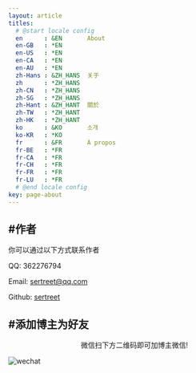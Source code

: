 ```yaml
---
layout: article
titles:
  # @start locale config
  en      : &EN       About
  en-GB   : *EN
  en-US   : *EN
  en-CA   : *EN
  en-AU   : *EN
  zh-Hans : &ZH_HANS  关于
  zh      : *ZH_HANS
  zh-CN   : *ZH_HANS
  zh-SG   : *ZH_HANS
  zh-Hant : &ZH_HANT  關於
  zh-TW   : *ZH_HANT
  zh-HK   : *ZH_HANT
  ko      : &KO       소개
  ko-KR   : *KO
  fr      : &FR       À propos
  fr-BE   : *FR
  fr-CA   : *FR
  fr-CH   : *FR
  fr-FR   : *FR
  fr-LU   : *FR
  # @end locale config
key: page-about
---
```


## #作者

你可以通过以下方式联系作者

QQ: 362276794

Email: <a href="mailto:sertreet@qq.com">sertreet@qq.com</a>

Github: [sertreet](https://github.com/sertreet)

## #添加博主为好友

<center>微信扫下方二维码即可加博主微信!</center>

![wechat](https://blog.rram.top/image/wx.png)


